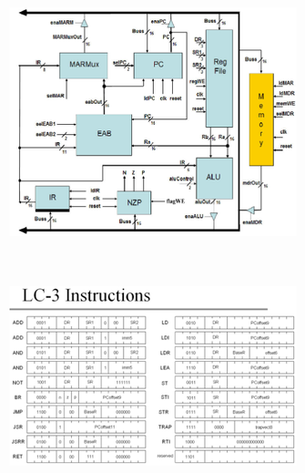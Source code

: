![](https://github.com/isaiMercado/Digital-Systems-Class-Projects/blob/master/Lab12/LC3.jpg)
</br>
</br>
</br>
</br>
</br>
</br>
![](https://github.com/isaiMercado/Digital-Systems-Class-Projects/blob/master/Lab12/LC3_Instructions.gif)

